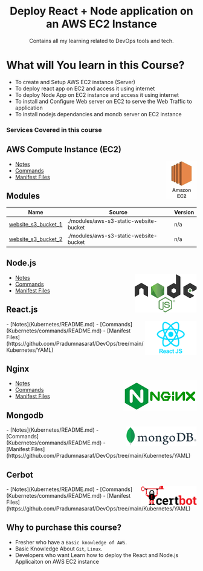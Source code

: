 <h1 align="center"> Deploy React + Node application on an AWS EC2 Instance </h1>

<p align="center"> Contains all my learning related to DevOps tools and tech.</p>



# What will You learn  in this Course?
- To create and Setup AWS EC2 instance (Server) 
- To deploy react app on EC2 and access it using internet 
- To deploy Node App on EC2 instance and access it using internet
- To install and Configure Web server on EC2 to serve the Web Traffic to application
- To install nodejs dependancies and mondb server on EC2 instance

### Services Covered in this course

## AWS Compute Instance (EC2)
<img align="right" src="https://github.com/DipakBodare/udemy-course-images/blob/main/ec2/ec2.jpeg" height="100" alt="AWS Compute Instance (EC2)"> 

- [Notes](Kubernetes/README.md)
- [Commands](Kubernetes/commands/README.md)
- [Manifest Files](https://github.com/Pradumnasaraf/DevOps/tree/main/Kubernetes/YAML)

## Modules

| Name | Source | Version |
|------|--------|---------|
| <a name="module_website_s3_bucket_1"></a> [website\_s3\_bucket\_1](#module\_website\_s3\_bucket\_1) | ./modules/aws-s3-static-website-bucket | n/a |
| <a name="module_website_s3_bucket_2"></a> [website\_s3\_bucket\_2](#module\_website\_s3\_bucket\_2) | ./modules/aws-s3-static-website-bucket | n/a |

## Node.js 
<img align="right" src="https://github.com/DipakBodare/udemy-course-images/blob/main/ec2/nodejs.png" height="100" alt="Node.js"> 

- [Notes](Kubernetes/README.md)
- [Commands](Kubernetes/commands/README.md)
- [Manifest Files](https://github.com/Pradumnasaraf/DevOps/tree/main/Kubernetes/YAML)

## React.js
<img align="right" src="https://github.com/DipakBodare/udemy-course-images/blob/main/ec2/react.png" height="90" alt="React.js"> 
- [Notes](Kubernetes/README.md)
- [Commands](Kubernetes/commands/README.md)
- [Manifest Files](https://github.com/Pradumnasaraf/DevOps/tree/main/Kubernetes/YAML)

## Nginx
<img align="right" src="https://github.com/DipakBodare/udemy-course-images/blob/main/ec2/nginx.png" height="80" alt="Nginx"> 

- [Notes](Kubernetes/README.md)
- [Commands](Kubernetes/commands/README.md)
- [Manifest Files](https://github.com/Pradumnasaraf/DevOps/tree/main/Kubernetes/YAML)

## Mongodb
<img align="right" src="https://github.com/DipakBodare/udemy-course-images/blob/main/ec2/mongodb.png" height="50" alt="Mongodb"> 
- [Notes](Kubernetes/README.md)
- [Commands](Kubernetes/commands/README.md)
- [Manifest Files](https://github.com/Pradumnasaraf/DevOps/tree/main/Kubernetes/YAML)


## Cerbot
<img align="right" src="https://github.com/DipakBodare/udemy-course-images/blob/main/ec2/certbot.png" height="50" alt="Certbot"> 
- [Notes](Kubernetes/README.md)
- [Commands](Kubernetes/commands/README.md)
- [Manifest Files](https://github.com/Pradumnasaraf/DevOps/tree/main/Kubernetes/YAML)

## Why to purchase this course?
- Fresher who have a `Basic knowledge of AWS`.
- Basic Knowledge About `Git`, `Linux`.
- Developers who want Learn how to deploy the React and Node.js Applicaiton on AWS EC2 instance


